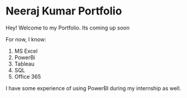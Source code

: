 # Neeraj Kumar Portfolio

Hey! Welcome to my Portfolio. Its coming up soon

For now, I know:
1. MS Excel
2. PowerBi
3. Tableau
4. SQL
5. Office 365

I have some experience of using PowerBI during my internship as well.